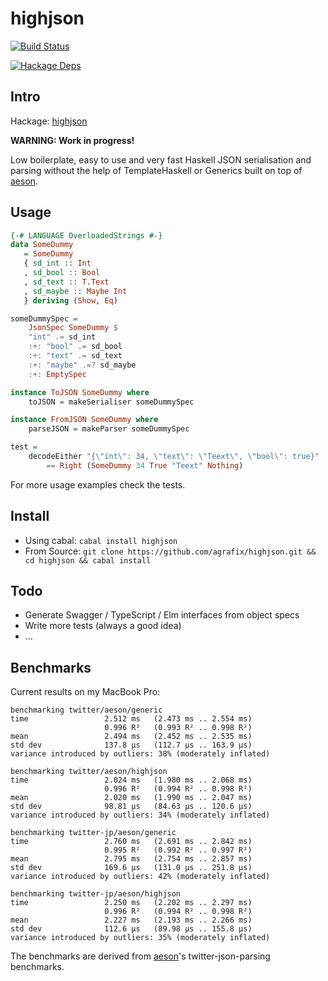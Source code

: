 highjson
=====

[![Build Status](https://travis-ci.org/agrafix/highjson.svg)](https://travis-ci.org/agrafix/highjson)

[![Hackage Deps](https://img.shields.io/hackage-deps/v/highjson.svg)](http://packdeps.haskellers.com/reverse/highjson)

## Intro

Hackage: [highjson](http://hackage.haskell.org/package/highjson)

 **WARNING: Work in progress!**

Low boilerplate, easy to use and very fast Haskell JSON serialisation and
parsing without the help of TemplateHaskell or Generics built on top of [aeson](http://hackage.haskell.org/package/aeson).

## Usage

```haskell
{-# LANGUAGE OverloadedStrings #-}
data SomeDummy
   = SomeDummy
   { sd_int :: Int
   , sd_bool :: Bool
   , sd_text :: T.Text
   , sd_maybe :: Maybe Int
   } deriving (Show, Eq)

someDummySpec =
    JsonSpec SomeDummy $
    "int" .= sd_int
    :+: "bool" .= sd_bool
    :+: "text" .= sd_text
    :+: "maybe" .=? sd_maybe
    :+: EmptySpec

instance ToJSON SomeDummy where
    toJSON = makeSerialiser someDummySpec

instance FromJSON SomeDummy where
    parseJSON = makeParser someDummySpec

test =
    decodeEither "{\"int\": 34, \"text\": \"Teext\", \"bool\": true}"
        == Right (SomeDummy 34 True "Teext" Nothing)
```

For more usage examples check the tests.

## Install

* Using cabal: `cabal install highjson`
* From Source: `git clone https://github.com/agrafix/highjson.git && cd highjson && cabal install`

## Todo

* Generate Swagger / TypeScript / Elm interfaces from object specs
* Write more tests (always a good idea)
* ...

## Benchmarks

Current results on my MacBook Pro:

```
benchmarking twitter/aeson/generic
time                 2.512 ms   (2.473 ms .. 2.554 ms)
                     0.996 R²   (0.993 R² .. 0.998 R²)
mean                 2.494 ms   (2.452 ms .. 2.535 ms)
std dev              137.8 μs   (112.7 μs .. 163.9 μs)
variance introduced by outliers: 38% (moderately inflated)

benchmarking twitter/aeson/highjson
time                 2.024 ms   (1.980 ms .. 2.068 ms)
                     0.996 R²   (0.994 R² .. 0.998 R²)
mean                 2.020 ms   (1.990 ms .. 2.047 ms)
std dev              98.81 μs   (84.63 μs .. 120.6 μs)
variance introduced by outliers: 34% (moderately inflated)

benchmarking twitter-jp/aeson/generic
time                 2.760 ms   (2.691 ms .. 2.842 ms)
                     0.995 R²   (0.992 R² .. 0.997 R²)
mean                 2.795 ms   (2.754 ms .. 2.857 ms)
std dev              169.6 μs   (131.0 μs .. 251.8 μs)
variance introduced by outliers: 42% (moderately inflated)

benchmarking twitter-jp/aeson/highjson
time                 2.250 ms   (2.202 ms .. 2.297 ms)
                     0.996 R²   (0.994 R² .. 0.998 R²)
mean                 2.227 ms   (2.193 ms .. 2.266 ms)
std dev              112.6 μs   (89.98 μs .. 155.8 μs)
variance introduced by outliers: 35% (moderately inflated)
```

The benchmarks are derived from [aeson](https://github.com/bos/aeson)'s
twitter-json-parsing benchmarks.
